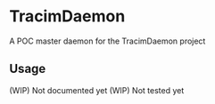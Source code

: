 # TracimDaemon

A POC master daemon for the TracimDaemon project

## Usage

(WIP) Not documented yet
(WIP) Not tested yet
